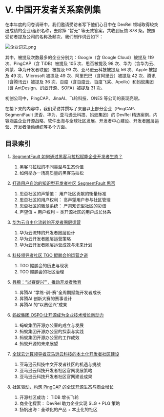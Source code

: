 # Ⅴ. 中国开发者关系案例集

在本年度的问卷调研中，我们邀请受访者写下他们心目中在 DevRel 领域取得较突出成绩的企业/组织名称，去除掉 “暂无” 等无效答案，共收到反馈 878 条。按照受访者提及公司的名称及频次，我们制作词云如下：

![企业词云.png](https://segmentfault.com/img/bVdaOEa)

其中，被提及次数最多的企业分别为：Google（含 Google Cloud）被提及 119 次、PingCAP（含 TiDB）被提及 105 次、思否被提及 98 次、华为（含华为云、鸿蒙、华为开发者联盟）被提及 93 次、亚马逊云科技被提及 56 次、Apple 被提及 49 次、Microsoft 被提及 49 次、阿里巴巴（含阿里云）被提及 42 次、腾讯（含腾讯云）被提及 36 次、百度（含百度云、百度飞桨、Apollo）和蚂蚁集团（含 AntDesign、蚂蚁开源、SOFA）被提及 31 次。

初创公司中，PingCAP、JinaAI、飞轮科技、ONES 等公司的表现亮眼。

在接下来的内容中，我们采访并撰写了来自以上部分企业（PingCAP、SegmentFault 思否、华为、亚马逊云科技、蚂蚁集团）的 DevRel 精选案例，内容涵盖企业开源战略、软件出海与全球社区发展、开发者中心建设、开发者圈层运营、开发者活动组织等多个方面。

## 目录索引
1. [SegmentFault 如何通过黑客马拉松赋能企业开发者生态？](https://github.com/segmentfault/china-devrel-report/blob/main/china-devrel-report-23/part5/case1-sf-hackathon.md)
	1. 黑客马拉松的不同类型与生态价值
	1. 如何举办一场高质量的黑客马拉松

1. [打造用户自治的知识型开发者社区 SegmentFault 思否](https://github.com/segmentfault/china-devrel-report/blob/main/china-devrel-report-23/part5/case2-sf-qacommunity.md)
	1. 思否社区的声望值： 用户社区贡献的衡量标准
	1. 思否社区的用户权利： 高声望用户参与社区管理
	1. 思否社区的徽章系统： 严肃知识型社区的彩蛋
	1. 声望值 + 用户权利 = 类开源社区的用户成长体系

2. [华为云自主化流转的开发者圈层运营](https://github.com/segmentfault/china-devrel-report/blob/main/china-devrel-report-23/part5/case3-HC-operations.md)
	1. 华为云流转的开发者圈层设计
	1. 华为云开发者圈层运营策略
	1. 华为云开发者圈层运营成效与未来计划

2. [科技领导者社区 TGO 鲲鹏会的运营之道](https://github.com/segmentfault/china-devrel-report/blob/main/china-devrel-report-23/part5/case4-tgo.md)
	1. TGO 鲲鹏会的历史与现状
	1. TGO 鲲鹏会的社区治理

2. [昇腾：“以赛促兴”’，推动开发者教育](https://github.com/segmentfault/china-devrel-report/blob/main/china-devrel-report-23/part5/case5-HW-ascend.md)
	1. 昇腾AI “学练-训-赛”全周期赋能开发者成长
	1. 昇腾AI 创新大赛的赛事设计
	1. 昇腾AI 的“以赛促兴”成果

2. [蚂蚁集团 OSPO:让开源成为企业技术增长新动力](https://github.com/segmentfault/china-devrel-report/blob/main/china-devrel-report-23/part5/case6-ant-ospo.md)
	1. 蚂蚁集团开源办公室的成立与发展
	1. 蚂蚁集团开源办公室的探索与实践
	1. 蚂蚁集团开源办公室的工作成效
	1. 蚂蚁开源的未来展望

2. [全球云计算领导者亚马逊云科技的本土化开发者社区建设](https://github.com/segmentfault/china-devrel-report/blob/main/china-devrel-report-23/part5/case7-aws-communitybuilding.md)
	1. 亚马逊云科技中文开发者社区的机遇与挑战
	1. 亚马逊云科技开发者社区官网发展策略
	1. 亚马逊云科技开发者社区官网建设成果

2. [社区驱动，构筑 PingCAP 的全球开源生态与商业增长](https://github.com/segmentfault/china-devrel-report/blob/main/china-devrel-report-23/part5/case8-tidb-globalization.md)
	1. 开源社区成功： TiDB 增长飞轮
	1. 商业化探索： DevRel 助力企业实现 SLG + PLG 策略
	1. 扬帆出海：全球化的产品 + 本土化的社区
